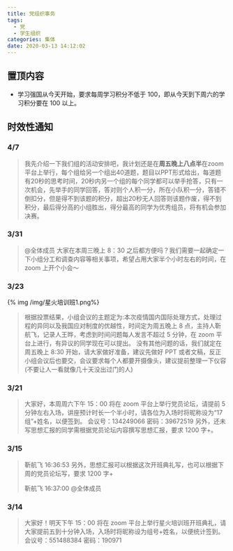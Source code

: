 ```yaml
---
title: 党组织事务
tags:
  - 党
  - 学生组织
categories: 集体
date: 2020-03-13 14:12:02
---
```


## 置顶内容

- 学习强国从今天开始，要求每周学习积分不低于 100，即从今天到下周六的学习积分要在 100 以上。

## 时效性通知

### 4/7

> 我先介绍一下我们组的活动安排吧，我计划还是在**周五晚上八点半**在zoom平台上举行，每个组给另一个组出40道题，题目以PPT形式给出，每道题有20秒的思考时间，20秒内另一个组的每个同学都可以举手抢答，只有一次机会，先举手的同学回答，答对则个人积一分，所在小队积一分，答错不倒扣分，但是得不到该题的积分，超出20秒无人回答则该题作废，得不到积分，最后得分高的小组胜出，得分最高的同学为优秀组员，将有机会参加决赛。

<!--more-->

### 3/31

> @全体成员 大家在本周三晚上 8：30 之后都方便吗？我们需要一起确定一下小组分工和调查内容等相关事项，希望占用大家半个小时左右的时间，在 zoom 上开个小会～

### 3/23

{% img /img/星火培训班1.png%}

> 根据投票结果，小组会议的主题定为:本次疫情国内国际处理方式，处理过程的异同以及我国应对制度的优越性，时间定为周五晚上 8 点，主持人靳航飞，记录人王晔，考虑到时间问题每人发言不超过 5 分钟，在 zoom 平台上进行，有异议的同学现在可以提出。
> 没有其他问题的话，我们就定在周五晚上 8:30 开始，请大家做好准备，建议先做好 PPT 或者文稿，反正小组会议后也要交，会议要求每个人都要开摄像头，建议提前整理一下仪容(不要让人一看就像几十天没出过门的人)

### 3/21

> 大家好，本周周六下午 15：00 将在 zoom 平台上举行党员论坛，请提前 5 分钟左右入场，讲座预计时长一个半小时，请各位为入场时将昵称设为“17 组”+姓名，以便签到。
> 会议号：134249066
> 密码：39672519
> 另外，还未写思想汇报的同学需根据党员论坛内容撰写思想汇报，要求 1200 字+。

### 3/15

> 靳航飞 16:36:53
> 另外，思想汇报可以根据这次开班典礼写，也可以根据下周的党员论坛写，要求 1200 字+
>
> 靳航飞 16:37:00
> @全体成员

### 3/14

> 大家好！明天下午 15：00 将在 zoom 平台上举行星火培训班开班典礼，请大家提前五到十分钟入场，入场时将昵称设为组号+姓名，以便统计签到。
> 会议号：551488384
> 密码：190971
